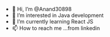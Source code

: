 - 👋 Hi, I’m @Anand30898
- 👀 I’m interested in Java development
- 🌱 I’m currently learning React JS
- 📫 How to reach me ...from linkedin

<!---
Anand30898/Anand30898 is a ✨ special ✨ repository because its `README.md` (this file) appears on your GitHub profile.
You can click the Preview link to take a look at your changes.
--->
